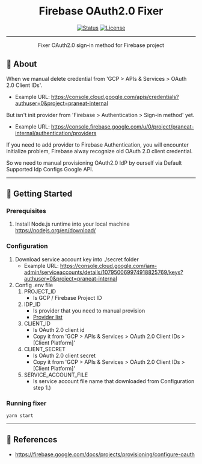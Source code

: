 <h1 align="center">Firebase OAuth2.0 Fixer</h1>

<div align="center">

[![Status](https://img.shields.io/badge/status-active-success.svg)]()
[![License](https://img.shields.io/badge/license-MIT-blue.svg)](/LICENSE)

</div>

---

<p align="center"> Fixer OAuth2.0 sign-in method for Firebase project
    <br>
</p>


## 🧐 About <a name = "about"></a>

When we manual delete credential from 'GCP > APIs & Services > OAuth 2.0 Client IDs'.

  - Example URL: https://console.cloud.google.com/apis/credentials?authuser=0&project=praneat-internal

But isn't init provider from 'Firebase > Authentication > Sign-in method' yet.

- Example URL: https://console.firebase.google.com/u/0/project/praneat-internal/authentication/providers

If you need to add provider to Firebase Authentication, you will encounter initialize problem, Firebase alway recognize old OAuth 2.0 client credential.

So we need to manual provisioning OAuth2.0 IdP by ourself via Default Supported Idp Configs Google API.

---

## 🏁 Getting Started <a name = "getting_started"></a>

### Prerequisites
1. Install Node.js runtime into your local machine
  https://nodejs.org/en/download/

### Configuration
1. Download service account key into ./secret folder
    - Example URL: https://console.cloud.google.com/iam-admin/serviceaccounts/details/107950069974918825769/keys?authuser=0&project=praneat-internal
2. Config .env file
   1. PROJECT_ID
      - Is GCP / Firebase Project ID
   2. IDP_ID
      - Is provider that you need to manual provision
      - [Provider list](https://firebase.google.com/docs/projects/provisioning/configure-oauth)
   1. CLIENT_ID
      - Is OAuth 2.0 client id
      - Copy it from 'GCP > APIs & Services > OAuth 2.0 Client IDs > [Client Platform]'
   1. CLIENT_SECRET
      - Is OAuth 2.0 client secret
      - Copy it from 'GCP > APIs & Services > OAuth 2.0 Client IDs > [Client Platform]'
   2. SERVICE_ACCOUNT_FILE
      - Is service account file name that downloaded from Configuration step 1.)

### Running fixer
```
yarn start
```

---

## 🎉 References <a name = "reference"></a>
- https://firebase.google.com/docs/projects/provisioning/configure-oauth